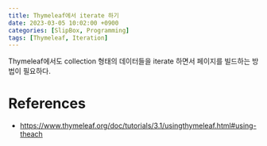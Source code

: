 ```yaml
---
title: Thymeleaf에서 iterate 하기
date: 2023-03-05 10:02:00 +0900
categories: [SlipBox, Programming]
tags: [Thymeleaf, Iteration]
---
```


Thymeleaf에서도 collection 형태의 데이터들을 iterate 하면서 페이지를 빌드하는 방법이 필요하다.

# References
- https://www.thymeleaf.org/doc/tutorials/3.1/usingthymeleaf.html#using-theach